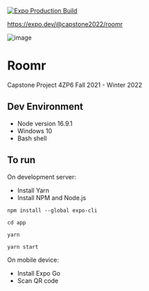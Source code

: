 [![Expo Production Build](https://github.com/anant-j/Roomr/actions/workflows/deploy_expo_production.yml/badge.svg?branch=main)](https://github.com/anant-j/Roomr/actions/workflows/deploy_expo_production.yml)

https://expo.dev/@capstone2022/roomr

![image](https://user-images.githubusercontent.com/28623347/152003243-07b7a14d-2422-48e3-97e1-2d8e67ce6ea5.png)


# Roomr
Capstone Project 4ZP6 Fall 2021 - Winter 2022

## Dev Environment
- Node version 16.9.1
- Windows 10
- Bash shell
  
## To run
On development server:
- Install Yarn
- Install NPM and Node.js
 
```
npm install --global expo-cli
```

```
cd app
```

```
yarn
```

```
yarn start
```

On mobile device:
- Install Expo Go
- Scan QR code
